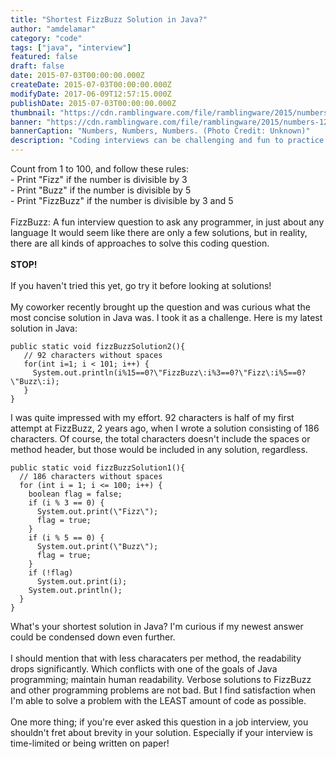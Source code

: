 ```yaml
---
title: "Shortest FizzBuzz Solution in Java?"
author: "amdelamar"
category: "code"
tags: ["java", "interview"]
featured: false
draft: false
date: 2015-07-03T00:00:00.000Z
createDate: 2015-07-03T00:00:00.000Z
modifyDate: 2017-06-09T12:57:15.000Z
publishDate: 2015-07-03T00:00:00.000Z
thumbnail: "https://cdn.ramblingware.com/file/ramblingware/2015/numbers-640.jpg"
banner: "https://cdn.ramblingware.com/file/ramblingware/2015/numbers-1240.jpg"
bannerCaption: "Numbers, Numbers, Numbers. (Photo Credit: Unknown)"
description: "Coding interviews can be challenging and fun to practice beforehand."
---
```


<p>Count from 1 to 100, and follow these rules:<br />- Print &quot;Fizz&quot; if the number is divisible by 3<br />- Print &quot;Buzz&quot; if the number is divisible by 5<br />- Print &quot;FizzBuzz&quot; if the number is divisible by 3 and 5<br /><br />FizzBuzz: A fun interview question to ask any programmer, in just about any language It would seem like there are only a few solutions, but in reality, there are all kinds of approaches to solve this coding question.<br /><br /><strong>STOP!</strong><br /><br />If you haven&#39;t tried this yet, go try it before looking at solutions!<br /><br />My coworker recently brought up the question and was curious what the most concise solution in Java was. I took it as a challenge. Here is my latest solution in Java:</p><pre><code class=\"language-java\">public static void fizzBuzzSolution2(){<br />   // 92 characters without spaces<br />   for(int i=1; i &lt; 101; i++) {<br />     System.out.println(i%15==0?\"FizzBuzz\:i%3==0?\"Fizz\:i%5==0?\"Buzz\:i);<br />   }<br />}</code></pre><p>I was quite impressed with my effort. 92 characters is half of my first attempt at FizzBuzz, 2 years ago, when I wrote a solution consisting of 186 characters. Of course, the total characters doesn&#39;t include the spaces or method header, but those would be included in any solution, regardless.</p><pre><code class=\"language-java\">public static void fizzBuzzSolution1(){<br />  // 186 characters without spaces<br />  for (int i = 1; i &lt;= 100; i++) {<br />    boolean flag = false;<br />    if (i % 3 == 0) {<br />      System.out.print(\"Fizz\");<br />      flag = true;<br />    }<br />    if (i % 5 == 0) {<br />      System.out.print(\"Buzz\");<br />      flag = true;<br />    }<br />    if (!flag)<br />      System.out.print(i);<br />    System.out.println();<br />  }<br />}</code></pre><p>What&#39;s your shortest solution in Java? I&#39;m curious if my newest answer could be condensed down even further.<br /><br />I should mention that with less characaters per method, the readability drops significantly. Which conflicts with one of the goals of Java programming; maintain human readability. Verbose solutions to FizzBuzz and other programming problems are not bad. But I find satisfaction when I&#39;m able to solve a problem with the LEAST amount of code as possible.<br /><br />One more thing; if you&#39;re ever asked this question in a job interview, you shouldn&#39;t fret about brevity in your solution. Especially if your interview is time-limited or being written on paper!</p>
